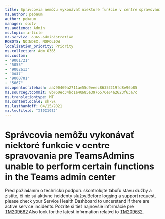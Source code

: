 ```yaml
---
title: Správcovia nemôžu vykonávať niektoré funkcie v centre spravovania pre Teams
ms.author: pebaum
author: pebaum
manager: scotv
ms.audience: Admin
ms.topic: article
ms.service: o365-administration
ROBOTS: NOINDEX, NOFOLLOW
localization_priority: Priority
ms.collection: Adm_O365
ms.custom:
- "9001721"
- "5055"
- "9002613"
- "5057"
- "9000701"
- "5067"
ms.openlocfilehash: aa290469a2711ae55d9eeec8635f219fd8e96b85
ms.sourcegitcommit: 8bc60ec34bc1e40685e3976576e04a2623f63a7c
ms.translationtype: MT
ms.contentlocale: sk-SK
ms.lasthandoff: 04/15/2021
ms.locfileid: "51821822"
---
```

# <a name="admins-unable-to-perform-certain-functions-in-the-teams-admin-center"></a><span data-ttu-id="3b690-102">Správcovia nemôžu vykonávať niektoré funkcie v centre spravovania pre Teams</span><span class="sxs-lookup"><span data-stu-id="3b690-102">Admins unable to perform certain functions in the Teams admin center</span></span>

<span data-ttu-id="3b690-103">Pred požiadaním o technickú podporu skontrolujte tabuľu stavu služby a zistite, či nie sú aktívne incidenty služby.</span><span class="sxs-lookup"><span data-stu-id="3b690-103">Before logging a support request, please check your Service Health Dashboard to understand if there are active service incidents.</span></span> <span data-ttu-id="3b690-104">Pozrite si tiež najnovšie informácie pre [TM209682](https://admin.microsoft.com/AdminPortal/Home/#/servicehealth?eventid=TM209682).</span><span class="sxs-lookup"><span data-stu-id="3b690-104">Also look for the latest information related to [TM209682](https://admin.microsoft.com/AdminPortal/Home/#/servicehealth?eventid=TM209682).</span></span>
